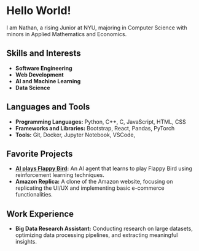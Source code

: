 
<!--
**nathanbehailuz/nathanbehailuz** is a ✨ _special_ ✨ repository because its `README.md` (this file) appears on your GitHub profile.

Here are some ideas to get you started:

- 🔭 I’m currently working on ...
- 🌱 I’m currently learning ...
- 👯 I’m looking to collaborate on ...
- 🤔 I’m looking for help with ...
- 💬 Ask me about ...
- 📫 How to reach me: ...
- 😄 Pronouns: ...
- ⚡ Fun fact: ...
-->
# Hello World! 

I am Nathan, a rising Junior at NYU, majoring in Computer Science with minors in Applied Mathematics and Economics.

## Skills and Interests
- **Software Engineering** 
- **Web Development**
- **AI and Machine Learning**
- **Data Science**

## Languages and Tools
- **Programming Languages:** Python, C++, C, JavaScript, HTML, CSS
- **Frameworks and Libraries:** Bootstrap, React, Pandas, PyTorch
- **Tools:** Git, Docker, Jupyter Notebook, VSCode,

## Favorite Projects
- **[AI plays Flappy Bird](https://github.com/nathanbehailuz/AI-plays-Flappy-Bird/tree/main):** An AI agent that learns to play Flappy Bird using reinforcement learning techniques.
- **Amazon Replica:** A clone of the Amazon website, focusing on replicating the UI/UX and implementing basic e-commerce functionalities.

## Work Experience
- **Big Data Research Assistant:** Conducting research on large datasets, optimizing data processing pipelines, and extracting meaningful insights.


